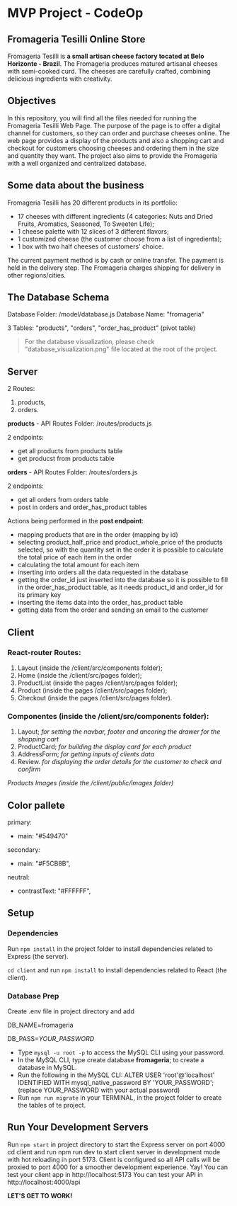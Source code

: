 # MVP Project - CodeOp
## Fromageria Tesilli Online Store

Fromageria Tesilli is **a small artisan cheese factory tocated at Belo Horizonte - Brazil**.
The Fromageria produces matured artisanal cheeses with semi-cooked curd.
The cheeses are carefully crafted, combining delicious ingredients with creativity.

## Objectives
In this repository, you will find all the files needed for running the Fromageria Tesilli Web Page.
The purpose of the page is to offer a digital channel for customers, so they can order and purchase cheeses online.
The web page provides a display of the products and also a shopping cart and checkout for customers choosing cheeses and ordering them in the size and quantity they want.
The project also aims to provide the Fromageria with a well organized and centralized database.

## Some data about the business
Fromageria Tesilli has 20 different products in its portfolio:
- 17 cheeses with different ingredients (4 categories: Nuts and Dried Fruits, Aromatics, Seasoned, To Sweeten Life);
- 1 cheese palette with 12 slices of 3 different flavors;
- 1 customized cheese (the customer choose from a list of ingredients);
- 1 box with two half cheeses of customers' choice.

The current payment method is by cash or online transfer. The payment is held in the delivery step.
The Fromageria charges shipping for delivery in other regions/cities.

## The Database Schema
Database Folder: /model/database.js
Database Name: "fromageria"

3 Tables: "products", "orders", "order_has_product" (pivot table)
> For the database visualization, please check "database_visualization.png" file located at the root of the project.

## Server
2 Routes:
1. products,
2. orders.

**products** - API Routes Folder: /routes/products.js

2 endpoints:
  - get all products from products table
  - get producst from products table

**orders** - API Routes Folder: /routes/orders.js

2 endpoints:
  - get all orders from orders table
  - post in orders and order_has_product tables

Actions being performed in the **post endpoint**:
  - mapping products that are in the order (mapping by id)
  - selecting product_half_price and product_whole_price of the products selected, so with the quantity set in the order it is possible to calculate the total price of each item in the order
  - calculating the total amount for each item
  - inserting into orders all the data requested in the database
  - getting the order_id just inserted into the database so it is possible to fill in the order_has_product table, as it needs product_id and order_id for its primary key
  - inserting the items data into the order_has_product table
  - getting data from the order and sending an email to the customer

## Client
### React-router Routes:
1. Layout (inside the /client/src/components folder); 
2. Home (inside the /client/src/pages folder);
3. ProductList (inside the pages /client/src/pages folder);
4. Product (inside the pages /client/src/pages folder);
5. Checkout (inside the pages /client/src/pages folder).

### Componentes (inside the /client/src/components folder):
1. Layout; *for setting the navbar, footer and ancoring the drawer for the shopping cart*
2. ProductCard; *for building the display card for each product*
3. AddressForm; *for getting inputs of clients data*
4. Review. *for displaying the order details for the customer to check and confirm*

*Products Images (inside the /client/public/images folder)*

## Color pallete
primary:
- main: "#549470"

secondary:
- main: "#F5CB8B",

neutral:
- contrastText: "#FFFFFF",

## Setup
### Dependencies
Run `npm install` in the project folder to install dependencies related to Express (the server).

`cd client` and run `npm install` to install dependencies related to React (the client).

### Database Prep
Create .env file in project directory and add


DB_NAME=fromageria

DB_PASS=*YOUR_PASSWORD*


- Type `mysql -u root -p` to access the MySQL CLI using your password.
- In the MySQL CLI, type create database **fromageria**; to create a database in MySQL.
- Run the following in the MySQL CLI: ALTER USER 'root'@'localhost' IDENTIFIED WITH mysql_native_password BY 'YOUR_PASSWORD'; (replace YOUR_PASSWORD with your actual password)
- Run `npm run migrate` in your TERMINAL, in the project folder to create the tables of te project.

## Run Your Development Servers
Run `npm start` in project directory to start the Express server on port 4000
cd client and run npm run dev to start client server in development mode with hot reloading in port 5173.
Client is configured so all API calls will be proxied to port 4000 for a smoother development experience. Yay!
You can test your client app in http://localhost:5173
You can test your API in http://localhost:4000/api

**LET'S GET TO WORK!**
